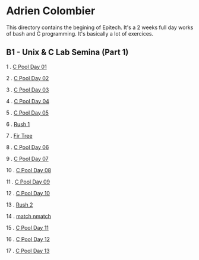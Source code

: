 #   Adrien Colombier

This directory contains the begining of Epitech. It's a 2 weeks full day works of bash
and C programming. It's basically a lot of exercices.

## B1 - Unix & C Lab Semina (Part 1)

1 . [C Pool Day 01](https://github.com/PixDay/Epitech/tree/master/B1%20-%20Unix%20%26%20C%20Lab%20Seminar%20(Part%20I)/C%20Pool%20Day%2001)

2 . [C Pool Day 02](https://github.com/PixDay/Epitech/tree/master/B1%20-%20Unix%20%26%20C%20Lab%20Seminar%20(Part%20I)/C%20Pool%20Day%2002)

3 . [C Pool Day 03](https://github.com/PixDay/Epitech/tree/master/B1%20-%20Unix%20%26%20C%20Lab%20Seminar%20(Part%20I)/C%20Pool%20Day%2003)

4 . [C Pool Day 04](https://github.com/PixDay/Epitech/tree/master/B1%20-%20Unix%20%26%20C%20Lab%20Seminar%20(Part%20I)/C%20Pool%20Day%2004)

5 . [C Pool Day 05](https://github.com/PixDay/Epitech/tree/master/B1%20-%20Unix%20%26%20C%20Lab%20Seminar%20(Part%20I)/C%20Pool%20Day%2005)

6 . [Rush 1](https://github.com/PixDay/Epitech/tree/master/B1%20-%20Unix%20%26%20C%20Lab%20Seminar%20(Part%20I)/Rush%201)

7 . [Fir Tree](https://github.com/PixDay/Epitech/tree/master/B1%20-%20Unix%20%26%20C%20Lab%20Seminar%20(Part%20I)/Fir%20Tree)

8 . [C Pool Day 06](https://github.com/PixDay/Epitech/tree/master/B1%20-%20Unix%20%26%20C%20Lab%20Seminar%20(Part%20I)/C%20Pool%20Day%2006)

9 . [C Pool Day 07](https://github.com/PixDay/Epitech/tree/master/B1%20-%20Unix%20%26%20C%20Lab%20Seminar%20(Part%20I)/C%20Pool%20Day%2007)

10 . [C Pool Day 08](https://github.com/PixDay/Epitech/tree/master/B1%20-%20Unix%20%26%20C%20Lab%20Seminar%20(Part%20I)/C%20Pool%20Day%2008)

11 . [C Pool Day 09](https://github.com/PixDay/Epitech/tree/master/B1%20-%20Unix%20%26%20C%20Lab%20Seminar%20(Part%20I)/C%20Pool%20Day%2009)

12 . [C Pool Day 10](https://github.com/PixDay/Epitech/tree/master/B1%20-%20Unix%20%26%20C%20Lab%20Seminar%20(Part%20I)/C%20Pool%20Day%2010)

13 . [Rush 2](https://github.com/PixDay/Epitech/tree/master/B1%20-%20Unix%20%26%20C%20Lab%20Seminar%20(Part%20I)/Rush%202)

14 . [match nmatch](https://github.com/PixDay/Epitech/tree/master/B1%20-%20Unix%20%26%20C%20Lab%20Seminar%20(Part%20I)/match%20nmatch)

15 . [C Pool Day 11](https://github.com/PixDay/Epitech/tree/master/B1%20-%20Unix%20%26%20C%20Lab%20Seminar%20(Part%20I)/C%20Pool%20Day%2011)

16 . [C Pool Day 12](https://github.com/PixDay/Epitech/tree/master/B1%20-%20Unix%20%26%20C%20Lab%20Seminar%20(Part%20I)/C%20Pool%20Day%2012)

17 . [C Pool Day 13](https://github.com/PixDay/Epitech/tree/master/B1%20-%20Unix%20%26%20C%20Lab%20Seminar%20(Part%20I)/C%20Pool%20Day%2013)
